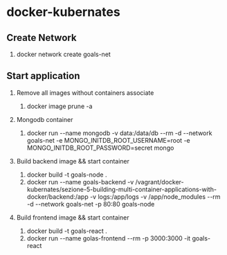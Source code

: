 # docker-kubernates
## Create Network
1. docker network create goals-net
## Start application

1. Remove all images without containers associate
   1. docker image prune -a
   
1. Mongodb container
    1. docker run --name mongodb -v data:/data/db --rm -d --network goals-net -e MONGO_INITDB_ROOT_USERNAME=root -e MONGO_INITDB_ROOT_PASSWORD=secret mongo
  
1. Build backend image && start container
    1. docker build -t goals-node .
    1. docker run --name goals-backend -v /vagrant/docker-kubernates/sezione-5-building-multi-container-applications-with-docker/backend:/app -v logs:/app/logs -v /app/node_modules --rm -d --network goals-net -p 80:80 goals-node

1. Build frontend image && start container
	1. docker build -t goals-react .
	1. docker run --name golas-frontend --rm -p 3000:3000 -it goals-react




